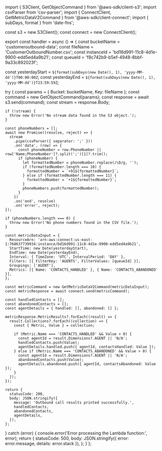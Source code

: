 import { S3Client, GetObjectCommand } from '@aws-sdk/client-s3';
import csvParser from 'csv-parser';
import { ConnectClient, GetMetricDataV2Command } from '@aws-sdk/client-connect';
import { subDays, format } from 'date-fns';

const s3 = new S3Client();
const connect = new ConnectClient();

export const handler = async () => {
  const bucketName = 'customeroutbound-data';
  const fileName = 'CustomerOutboundNumber.csv';
  const instanceId = 'bd16d991-11c8-4d1e-9900-edd5ed4a9b21';
  const queueId = 'f8c742b9-b5ef-4948-8bbf-9a33c892023f';

  const yesterdayStart = `${format(subDays(new Date(), 1), 'yyyy-MM-dd')}T00:00:00Z`;
  const yesterdayEnd = `${format(subDays(new Date(), 1), 'yyyy-MM-dd')}T23:59:59Z`;

  try {
    const params = { Bucket: bucketName, Key: fileName };
    const command = new GetObjectCommand(params);
    const response = await s3.send(command);
    const stream = response.Body;

    if (!stream) {
      throw new Error('No stream data found in the S3 object.');
    }

    const phoneNumbers = [];
    await new Promise((resolve, reject) => {
      stream
        .pipe(csvParser({ separator: ';' }))
        .on('data', (row) => {
          const phoneNumber = row.PhoneNumber || row['Name;PhoneNumber']?.split(';')[1]?.trim();
          if (phoneNumber) {
            let formattedNumber = phoneNumber.replace(/\D/g, '');
            if (formattedNumber.length === 10) {
              formattedNumber = `+91${formattedNumber}`;
            } else if (formattedNumber.length === 11) {
              formattedNumber = `+1${formattedNumber}`;
            }
            phoneNumbers.push(formattedNumber);
          }
        })
        .on('end', resolve)
        .on('error', reject);
    });

    if (phoneNumbers.length === 0) {
      throw new Error('No phone numbers found in the CSV file.');
    }

    const metricDataInput = {
      ResourceArn: 'arn:aws:connect:us-east-1:768637739934:instance/bd16d991-11c8-4d1e-9900-edd5ed4a9b21',
      StartTime: new Date(yesterdayStart),
      EndTime: new Date(yesterdayEnd),
      Interval: { TimeZone: 'UTC', IntervalPeriod: 'DAY' },
      Filters: [{ FilterKey: 'AGENTS', FilterValues: [queueId] }],
      Groupings: ['AGENT'],
      Metrics: [{ Name: 'CONTACTS_HANDLED' }, { Name: 'CONTACTS_ABANDONED' }],
    };

    const metricCommand = new GetMetricDataV2Command(metricDataInput);
    const metricResponse = await connect.send(metricCommand);

    const handledContacts = [];
    const abandonedContacts = [];
    const agentDetails = { handled: [], abandoned: [] };

    metricResponse.MetricResults?.forEach((result) => {
      result.Collections?.forEach((collection) => {
        const { Metric, Value } = collection;

        if (Metric.Name === 'CONTACTS_HANDLED' && Value > 0) {
          const agentId = result.Dimensions?.AGENT || 'N/A';
          handledContacts.push(Value);
          agentDetails.handled.push({ agentId, contactsHandled: Value });
        } else if (Metric.Name === 'CONTACTS_ABANDONED' && Value > 0) {
          const agentId = result.Dimensions?.AGENT || 'N/A';
          abandonedContacts.push(Value);
          agentDetails.abandoned.push({ agentId, contactsAbandoned: Value });
        }
      });
    });

    return {
      statusCode: 200,
      body: JSON.stringify({
        message: 'Outbound call results printed successfully.',
        handledContacts,
        abandonedContacts,
        agentDetails,
      }),
    };
  } catch (error) {
    console.error('Error processing the Lambda function:', error);
    return {
      statusCode: 500,
      body: JSON.stringify({ error: error.message, details: error.stack }),
    };
  }
};